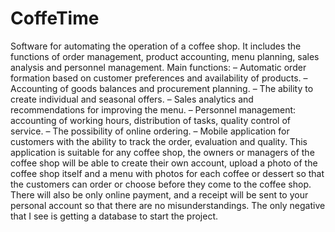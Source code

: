 # CoffeTime
Software for automating the operation of a coffee shop. It includes the functions of order management, product accounting, menu planning, sales analysis and personnel management.
Main functions:
– Automatic order formation based on customer preferences and availability of products.
– Accounting of goods balances and procurement planning.
– The ability to create individual and seasonal offers.
– Sales analytics and recommendations for improving the menu.
– Personnel management: accounting of working hours, distribution of tasks, quality control of service.
– The possibility of online ordering.
– Mobile application for customers with the ability to track the order, evaluation and quality.
This application is suitable for any coffee shop, the owners or managers of the coffee shop will be able to create their own account, upload a photo of the coffee shop itself and a menu with photos for each coffee or dessert so that the customers can order or choose before they come to the coffee shop.
There will also be only online payment, and a receipt will be sent to your personal account so that there are no misunderstandings.
The only negative that I see is getting a database to start the project.
